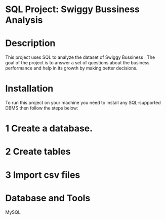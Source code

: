 # SQL Project: Swiggy Bussiness Analysis

# Description

This project uses SQL to analyze the dataset of Swiggy Bussiness . The goal of the project is to answer a set of questions about the  business performance and help in its growth by making better decisions.

# Installation

To run this project on your machine you need to install any SQL-supported DBMS then follow the steps below:

# 1 Create a database.
# 2 Create tables 
# 3 Import csv files


# Database and Tools

MySQL

